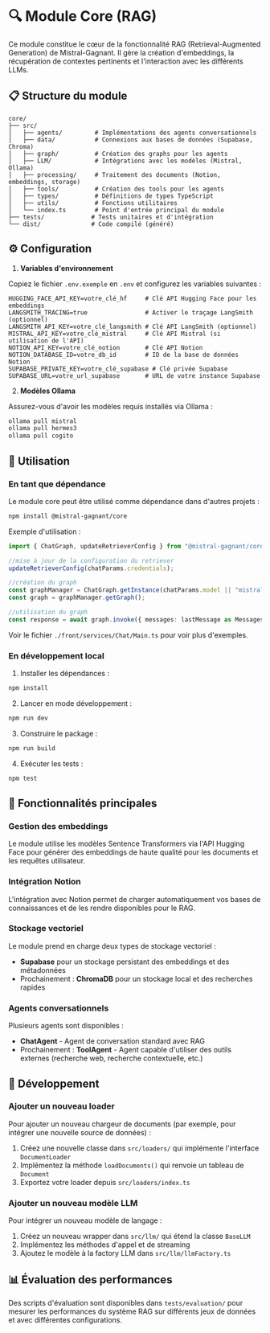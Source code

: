 # 🔍 Module Core (RAG)

Ce module constitue le cœur de la fonctionnalité RAG (Retrieval-Augmented Generation) de Mistral-Gagnant. Il gère la création d'embeddings, la récupération de contextes pertinents et l'interaction avec les différents LLMs.

## 📋 Structure du module

```
core/
├── src/
│   ├── agents/         # Implémentations des agents conversationnels
│   ├── data/           # Connexions aux bases de données (Supabase, Chroma)
│   ├── graph/          # Création des graphs pour les agents
│   ├── LLM/            # Intégrations avec les modèles (Mistral, Ollama)
│   ├── processing/     # Traitement des documents (Notion, embeddings, storage)
│   ├── tools/          # Création des tools pour les agents
│   ├── types/          # Définitions de types TypeScript
│   ├── utils/          # Fonctions utilitaires
│   └── index.ts        # Point d'entrée principal du module
├── tests/             # Tests unitaires et d'intégration
└── dist/              # Code compilé (généré)
```

## ⚙️ Configuration

1. **Variables d'environnement**

Copiez le fichier `.env.exemple` en `.env` et configurez les variables suivantes :

```
HUGGING_FACE_API_KEY=votre_clé_hf     # Clé API Hugging Face pour les embeddings
LANGSMITH_TRACING=true                # Activer le traçage LangSmith (optionnel)
LANGSMITH_API_KEY=votre_clé_langsmith # Clé API LangSmith (optionnel)
MISTRAL_API_KEY=votre_clé_mistral     # Clé API Mistral (si utilisation de l'API)
NOTION_API_KEY=votre_clé_notion       # Clé API Notion
NOTION_DATABASE_ID=votre_db_id        # ID de la base de données Notion
SUPABASE_PRIVATE_KEY=votre_clé_supabase # Clé privée Supabase
SUPABASE_URL=votre_url_supabase       # URL de votre instance Supabase
```

2. **Modèles Ollama**

Assurez-vous d'avoir les modèles requis installés via Ollama :

```bash
ollama pull mistral
ollama pull hermes3
ollama pull cogito
```

## 🚀 Utilisation

### En tant que dépendance

Le module core peut être utilisé comme dépendance dans d'autres projets :

```bash
npm install @mistral-gagnant/core
```

Exemple d'utilisation :

```typescript
import { ChatGraph, updateRetrieverConfig } from "@mistral-gagnant/core";

//mise à jour de la configuration du retriever
updateRetrieverConfig(chatParams.credentials);

//création du graph
const graphManager = ChatGraph.getInstance(chatParams.model || "mistral", chatParams.temperature || 0.1);
const graph = graphManager.getGraph();

//utilisation du graph
const response = await graph.invoke({ messages: lastMessage as Messages, history: chatParams.activeChat.messages }, memoryConfig);
```
Voir le fichier `./front/services/Chat/Main.ts` pour voir plus d'exemples.

### En développement local

1. Installer les dépendances :
```bash
npm install
```

2. Lancer en mode développement :
```bash
npm run dev
```

3. Construire le package :
```bash
npm run build
```

4. Exécuter les tests :
```bash
npm test
```

## 🧩 Fonctionnalités principales

### Gestion des embeddings

Le module utilise les modèles Sentence Transformers via l'API Hugging Face pour générer des embeddings de haute qualité pour les documents et les requêtes utilisateur.

### Intégration Notion

L'intégration avec Notion permet de charger automatiquement vos bases de connaissances et de les rendre disponibles pour le RAG.

### Stockage vectoriel

Le module prend en charge deux types de stockage vectoriel :
- **Supabase** pour un stockage persistant des embeddings et des métadonnées
- Prochainement : **ChromaDB** pour un stockage local et des recherches rapides

### Agents conversationnels

Plusieurs agents sont disponibles :
- **ChatAgent** - Agent de conversation standard avec RAG
- Prochainement : **ToolAgent** - Agent capable d'utiliser des outils externes (recherche web, recherche contextuelle, etc.)

## 🔧 Développement

### Ajouter un nouveau loader

Pour ajouter un nouveau chargeur de documents (par exemple, pour intégrer une nouvelle source de données) :

1. Créez une nouvelle classe dans `src/loaders/` qui implémente l'interface `DocumentLoader`
2. Implémentez la méthode `loadDocuments()` qui renvoie un tableau de `Document`
3. Exportez votre loader depuis `src/loaders/index.ts`

### Ajouter un nouveau modèle LLM

Pour intégrer un nouveau modèle de langage :

1. Créez un nouveau wrapper dans `src/llm/` qui étend la classe `BaseLLM`
2. Implémentez les méthodes d'appel et de streaming
3. Ajoutez le modèle à la factory LLM dans `src/llm/llmFactory.ts`

## 📊 Évaluation des performances

Des scripts d'évaluation sont disponibles dans `tests/evaluation/` pour mesurer les performances du système RAG sur différents jeux de données et avec différentes configurations. 